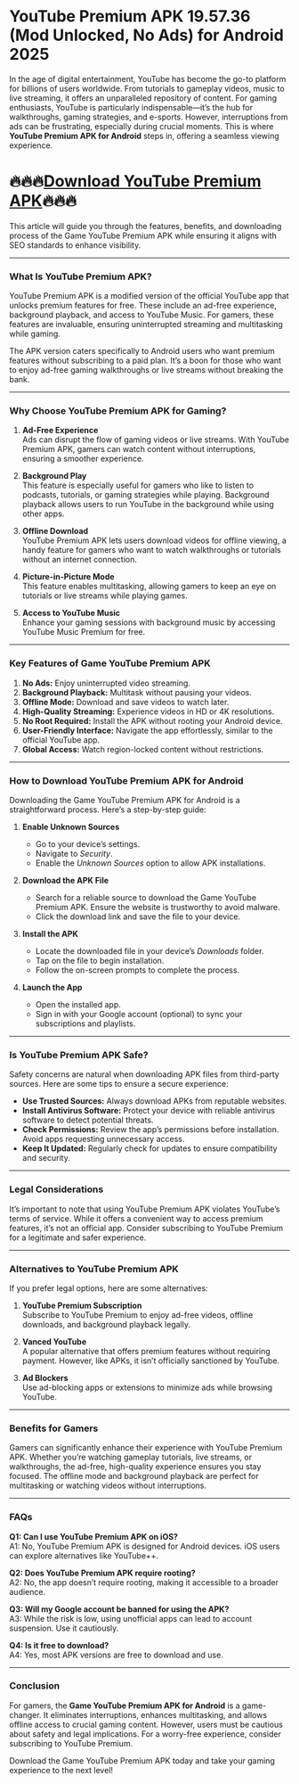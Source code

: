 # YouTube Premium APK 19.57.36 (Mod Unlocked, No Ads) for Android 2025

In the age of digital entertainment, YouTube has become the go-to platform for billions of users worldwide. From tutorials to gameplay videos, music to live streaming, it offers an unparalleled repository of content. For gaming enthusiasts, YouTube is particularly indispensable—it’s the hub for walkthroughs, gaming strategies, and e-sports. However, interruptions from ads can be frustrating, especially during crucial moments. This is where **YouTube Premium APK for Android** steps in, offering a seamless viewing experience.
# 🔥🔥🔥[Download YouTube Premium APK](https://modcombo.com/youtube-premium.html)🔥🔥🔥

This article will guide you through the features, benefits, and downloading process of the Game YouTube Premium APK while ensuring it aligns with SEO standards to enhance visibility.

---

### **What Is YouTube Premium APK?**

YouTube Premium APK is a modified version of the official YouTube app that unlocks premium features for free. These include an ad-free experience, background playback, and access to YouTube Music. For gamers, these features are invaluable, ensuring uninterrupted streaming and multitasking while gaming.

The APK version caters specifically to Android users who want premium features without subscribing to a paid plan. It’s a boon for those who want to enjoy ad-free gaming walkthroughs or live streams without breaking the bank.

---

### **Why Choose YouTube Premium APK for Gaming?**

1. **Ad-Free Experience**  
   Ads can disrupt the flow of gaming videos or live streams. With YouTube Premium APK, gamers can watch content without interruptions, ensuring a smoother experience.

2. **Background Play**  
   This feature is especially useful for gamers who like to listen to podcasts, tutorials, or gaming strategies while playing. Background playback allows users to run YouTube in the background while using other apps.

3. **Offline Download**  
   YouTube Premium APK lets users download videos for offline viewing, a handy feature for gamers who want to watch walkthroughs or tutorials without an internet connection.

4. **Picture-in-Picture Mode**  
   This feature enables multitasking, allowing gamers to keep an eye on tutorials or live streams while playing games.

5. **Access to YouTube Music**  
   Enhance your gaming sessions with background music by accessing YouTube Music Premium for free.

---

### **Key Features of Game YouTube Premium APK**

1. **No Ads:** Enjoy uninterrupted video streaming.  
2. **Background Playback:** Multitask without pausing your videos.  
3. **Offline Mode:** Download and save videos to watch later.  
4. **High-Quality Streaming:** Experience videos in HD or 4K resolutions.  
5. **No Root Required:** Install the APK without rooting your Android device.  
6. **User-Friendly Interface:** Navigate the app effortlessly, similar to the official YouTube app.  
7. **Global Access:** Watch region-locked content without restrictions.

---

### **How to Download YouTube Premium APK for Android**

Downloading the Game YouTube Premium APK for Android is a straightforward process. Here’s a step-by-step guide:

1. **Enable Unknown Sources**  
   - Go to your device’s settings.  
   - Navigate to *Security*.  
   - Enable the *Unknown Sources* option to allow APK installations.

2. **Download the APK File**  
   - Search for a reliable source to download the Game YouTube Premium APK. Ensure the website is trustworthy to avoid malware.  
   - Click the download link and save the file to your device.

3. **Install the APK**  
   - Locate the downloaded file in your device’s *Downloads* folder.  
   - Tap on the file to begin installation.  
   - Follow the on-screen prompts to complete the process.

4. **Launch the App**  
   - Open the installed app.  
   - Sign in with your Google account (optional) to sync your subscriptions and playlists.

---

### **Is YouTube Premium APK Safe?**

Safety concerns are natural when downloading APK files from third-party sources. Here are some tips to ensure a secure experience:

- **Use Trusted Sources:** Always download APKs from reputable websites.  
- **Install Antivirus Software:** Protect your device with reliable antivirus software to detect potential threats.  
- **Check Permissions:** Review the app’s permissions before installation. Avoid apps requesting unnecessary access.  
- **Keep It Updated:** Regularly check for updates to ensure compatibility and security.

---

### **Legal Considerations**

It’s important to note that using YouTube Premium APK violates YouTube’s terms of service. While it offers a convenient way to access premium features, it’s not an official app. Consider subscribing to YouTube Premium for a legitimate and safer experience.

---

### **Alternatives to YouTube Premium APK**

If you prefer legal options, here are some alternatives:

1. **YouTube Premium Subscription**  
   Subscribe to YouTube Premium to enjoy ad-free videos, offline downloads, and background playback legally.

2. **Vanced YouTube**  
   A popular alternative that offers premium features without requiring payment. However, like APKs, it isn’t officially sanctioned by YouTube.

3. **Ad Blockers**  
   Use ad-blocking apps or extensions to minimize ads while browsing YouTube.

---

### **Benefits for Gamers**

Gamers can significantly enhance their experience with YouTube Premium APK. Whether you’re watching gameplay tutorials, live streams, or walkthroughs, the ad-free, high-quality experience ensures you stay focused. The offline mode and background playback are perfect for multitasking or watching videos without interruptions.

---

### **FAQs**

**Q1: Can I use YouTube Premium APK on iOS?**  
A1: No, YouTube Premium APK is designed for Android devices. iOS users can explore alternatives like YouTube++.

**Q2: Does YouTube Premium APK require rooting?**  
A2: No, the app doesn’t require rooting, making it accessible to a broader audience.

**Q3: Will my Google account be banned for using the APK?**  
A3: While the risk is low, using unofficial apps can lead to account suspension. Use it cautiously.

**Q4: Is it free to download?**  
A4: Yes, most APK versions are free to download and use.

---

### **Conclusion**

For gamers, the **Game YouTube Premium APK for Android** is a game-changer. It eliminates interruptions, enhances multitasking, and allows offline access to crucial gaming content. However, users must be cautious about safety and legal implications. For a worry-free experience, consider subscribing to YouTube Premium.

Download the Game YouTube Premium APK today and take your gaming experience to the next level!
